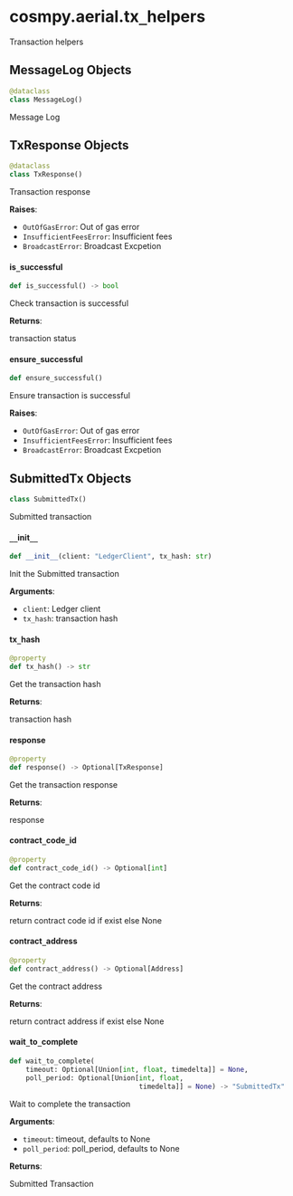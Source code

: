 <a id="cosmpy.aerial.tx_helpers"></a>

# cosmpy.aerial.tx`_`helpers

Transaction helpers

<a id="cosmpy.aerial.tx_helpers.MessageLog"></a>

## MessageLog Objects

```python
@dataclass
class MessageLog()
```

Message Log

<a id="cosmpy.aerial.tx_helpers.TxResponse"></a>

## TxResponse Objects

```python
@dataclass
class TxResponse()
```

Transaction response

**Raises**:

- `OutOfGasError`: Out of gas error
- `InsufficientFeesError`: Insufficient fees
- `BroadcastError`: Broadcast Excpetion

<a id="cosmpy.aerial.tx_helpers.TxResponse.is_successful"></a>

#### is`_`successful

```python
def is_successful() -> bool
```

Check transaction is successful

**Returns**:

transaction status

<a id="cosmpy.aerial.tx_helpers.TxResponse.ensure_successful"></a>

#### ensure`_`successful

```python
def ensure_successful()
```

Ensure transaction is successful

**Raises**:

- `OutOfGasError`: Out of gas error
- `InsufficientFeesError`: Insufficient fees
- `BroadcastError`: Broadcast Excpetion

<a id="cosmpy.aerial.tx_helpers.SubmittedTx"></a>

## SubmittedTx Objects

```python
class SubmittedTx()
```

Submitted transaction

<a id="cosmpy.aerial.tx_helpers.SubmittedTx.__init__"></a>

#### `__`init`__`

```python
def __init__(client: "LedgerClient", tx_hash: str)
```

Init the Submitted transaction

**Arguments**:

- `client`: Ledger client
- `tx_hash`: transaction hash

<a id="cosmpy.aerial.tx_helpers.SubmittedTx.tx_hash"></a>

#### tx`_`hash

```python
@property
def tx_hash() -> str
```

Get the transaction hash

**Returns**:

transaction hash

<a id="cosmpy.aerial.tx_helpers.SubmittedTx.response"></a>

#### response

```python
@property
def response() -> Optional[TxResponse]
```

Get the transaction response

**Returns**:

response

<a id="cosmpy.aerial.tx_helpers.SubmittedTx.contract_code_id"></a>

#### contract`_`code`_`id

```python
@property
def contract_code_id() -> Optional[int]
```

Get the contract code id

**Returns**:

return contract code id if exist else None

<a id="cosmpy.aerial.tx_helpers.SubmittedTx.contract_address"></a>

#### contract`_`address

```python
@property
def contract_address() -> Optional[Address]
```

Get the contract address

**Returns**:

return contract address if exist else None

<a id="cosmpy.aerial.tx_helpers.SubmittedTx.wait_to_complete"></a>

#### wait`_`to`_`complete

```python
def wait_to_complete(
    timeout: Optional[Union[int, float, timedelta]] = None,
    poll_period: Optional[Union[int, float,
                                timedelta]] = None) -> "SubmittedTx"
```

Wait to complete the transaction

**Arguments**:

- `timeout`: timeout, defaults to None
- `poll_period`: poll_period, defaults to None

**Returns**:

Submitted Transaction

